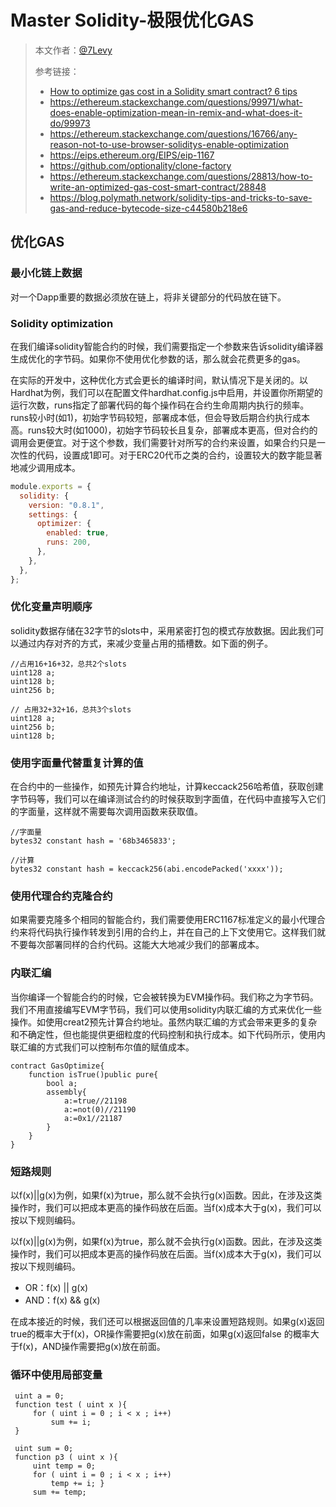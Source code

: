 # Master Solidity-极限优化GAS


> 本文作者：[@7Levy](https://github.com/7Levy)
>
> 参考链接：
>
> - [How to optimize gas cost in a Solidity smart contract? 6 tips](https://eattheblocks.com/how-to-optimize-gas-cost-in-a-solidity-smart-contract-6-tips/)
> - https://ethereum.stackexchange.com/questions/99971/what-does-enable-optimization-mean-in-remix-and-what-does-it-do/99973
> - https://ethereum.stackexchange.com/questions/16766/any-reason-not-to-use-browser-soliditys-enable-optimization
> - https://eips.ethereum.org/EIPS/eip-1167
> - https://github.com/optionality/clone-factory
> - https://ethereum.stackexchange.com/questions/28813/how-to-write-an-optimized-gas-cost-smart-contract/28848
> - https://blog.polymath.network/solidity-tips-and-tricks-to-save-gas-and-reduce-bytecode-size-c44580b218e6


## 优化GAS

### 最小化链上数据

对一个Dapp重要的数据必须放在链上，将非关键部分的代码放在链下。

### Solidity optimization

在我们编译solidity智能合约的时候，我们需要指定一个参数来告诉solidity编译器生成优化的字节码。如果你不使用优化参数的话，那么就会花费更多的gas。

在实际的开发中，这种优化方式会更长的编译时间，默认情况下是关闭的。以Hardhat为例，我们可以在配置文件hardhat.config.js中启用，并设置你所期望的运行次数，runs指定了部署代码的每个操作码在合约生命周期内执行的频率。runs较小时(如1)，初始字节码较短，部署成本低，但会导致后期合约执行成本高。runs较大时(如1000)，初始字节码较长且复杂，部署成本更高，但对合约的调用会更便宜。对于这个参数，我们需要针对所写的合约来设置，如果合约只是一次性的代码，设置成1即可。对于ERC20代币之类的合约，设置较大的数字能显著地减少调用成本。

```JavaScript
module.exports = {
  solidity: {
    version: "0.8.1",
    settings: {
      optimizer: {
        enabled: true,
        runs: 200,
      },
    },
  },
};
```

### 优化变量声明顺序

solidity数据存储在32字节的slots中，采用紧密打包的模式存放数据。因此我们可以通过内存对齐的方式，来减少变量占用的插槽数。如下面的例子。

```
//占用16+16+32，总共2个slots
uint128 a;
uint128 b;
uint256 b;

// 占用32+32+16，总共3个slots
uint128 a;
uint256 b;
uint128 b;
```

### 使用字面量代替重复计算的值

在合约中的一些操作，如预先计算合约地址，计算keccack256哈希值，获取创建字节码等，我们可以在编译测试合约的时候获取到字面值，在代码中直接写入它们的字面量，这样就不需要每次调用函数来获取值。

```
//字面量
bytes32 constant hash = '68b3465833';

//计算
bytes32 constant hash = keccack256(abi.encodePacked('xxxx'));
```

### 使用代理合约克隆合约

如果需要克隆多个相同的智能合约，我们需要使用ERC1167标准定义的最小代理合约来将代码执行操作转发到引用的合约上，并在自己的上下文使用它。这样我们就不要每次部署同样的合约代码。这能大大地减少我们的部署成本。

### 内联汇编

当你编译一个智能合约的时候，它会被转换为EVM操作码。我们称之为字节码。我们不用直接编写EVM字节码，我们可以使用solidity内联汇编的方式来优化一些操作。如使用creat2预先计算合约地址。虽然内联汇编的方式会带来更多的复杂和不确定性，但也能提供更细粒度的代码控制和执行成本。如下代码所示，使用内联汇编的方式我们可以控制布尔值的赋值成本。

```
contract GasOptimize{
    function isTrue()public pure{
        bool a;
        assembly{
            a:=true//21198
            a:=not(0)//21190
            a:=0x1//21187
        }
    }
}
```

### 短路规则

以f(x)||g(x)为例，如果f(x)为true，那么就不会执行g(x)函数。因此，在涉及这类操作时，我们可以把成本更高的操作码放在后面。当f(x)成本大于g(x)，我们可以按以下规则编码。

以f(x)||g(x)为例，如果f(x)为true，那么就不会执行g(x)函数。因此，在涉及这类操作时，我们可以把成本更高的操作码放在后面。当f(x)成本大于g(x)，我们可以按以下规则编码。

- OR：f(x) || g(x)
- AND：f(x) && g(x)

在成本接近的时候，我们还可以根据返回值的几率来设置短路规则。如果g(x)返回true的概率大于f(x)，OR操作需要把g(x)放在前面，如果g(x)返回false 的概率大于f(x)，AND操作需要把g(x)放在前面。

### 循环中使用局部变量

```
 uint a = 0;
 function test ( uint x ){
     for ( uint i = 0 ; i < x ; i++)
         sum += i; 
 }
```



```
 uint sum = 0;
 function p3 ( uint x ){
     uint temp = 0;
     for ( uint i = 0 ; i < x ; i++)
         temp += i; }
     sum += temp;
```







